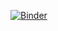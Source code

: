 [![Binder](https://mybinder.org/badge_logo.svg)](https://mybinder.org/v2/gh/hxiuyu2/hxiuyu2.github.io/master?filepath=hong-xiuyu-ProjectPart3.ipynb)
